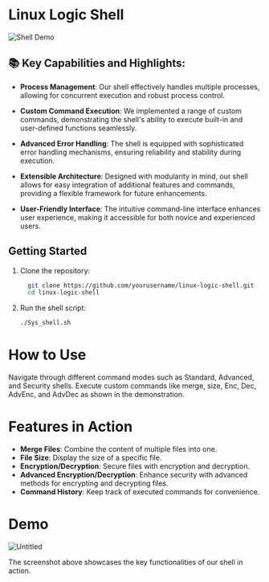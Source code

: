 # Linux Logic Shell

![Shell Demo](https://github.com/yourusername/linux-logic-shell/blob/main/path/to/image.png)

## 📚 Key Capabilities and Highlights:

- **Process Management**: Our shell effectively handles multiple processes, allowing for concurrent execution and robust process control.

- **Custom Command Execution**: We implemented a range of custom commands, demonstrating the shell's ability to execute built-in and user-defined functions seamlessly.

- **Advanced Error Handling**: The shell is equipped with sophisticated error handling mechanisms, ensuring reliability and stability during execution.

- **Extensible Architecture**: Designed with modularity in mind, our shell allows for easy integration of additional features and commands, providing a flexible framework for future enhancements.

- **User-Friendly Interface**: The intuitive command-line interface enhances user experience, making it accessible for both novice and experienced users.

## Getting Started

1. Clone the repository:

   ```bash
     git clone https://github.com/yourusername/linux-logic-shell.git
     cd linux-logic-shell

2. Run the shell script:
   ```bash
   ./Sys_shell.sh

# How to Use
Navigate through different command modes such as Standard, Advanced, and Security shells.
Execute custom commands like merge, size, Enc, Dec, AdvEnc, and AdvDec as shown in the demonstration.

# Features in Action
- **Merge Files**: Combine the content of multiple files into one.
- **File Size**: Display the size of a specific file.
- **Encryption/Decryption**: Secure files with encryption and decryption.
- **Advanced Encryption/Decryption**: Enhance security with advanced methods for encrypting and decrypting files.
- **Command History**: Keep track of executed commands for convenience.
# Demo
![Untitled](https://github.com/user-attachments/assets/868555df-c15c-4a67-9b6f-29f716d2f58f)

The screenshot above showcases the key functionalities of our shell in action.
